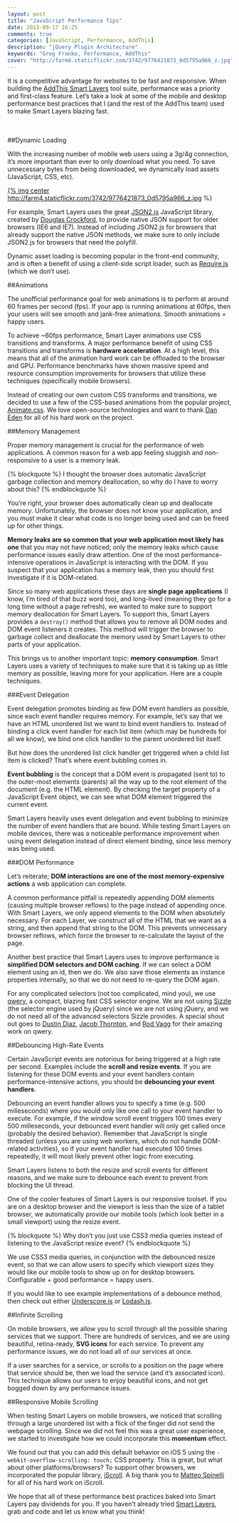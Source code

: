 ```yaml
---
layout: post
title: "JavaScript Performance Tips"
date: 2013-09-17 16:25
comments: true
categories: [JavaScript, Performance, AddThis]
description: "jQuery Plugin Architecture"
keywords: "Greg Franko, Performance, AddThis"
cover: "http://farm4.staticflickr.com/3742/9776421873_0d5795a966_z.jpg"
---
```


It is a competitive advantage for websites to be fast and responsive.  When building the <a href="https://www.addthis.com/get/smart-layers#.UjjAS2TXhTs" target="_blank">AddThis Smart Layers</a> tool suite, performance was a priority and first-class feature. Let’s take a look at some of the mobile and desktop performance best practices that I (and the rest of the AddThis team) used to make Smart Layers blazing fast.

<!-- more -->

<br><br>
##Dynamic Loading

With the increasing number of mobile web users using a 3g/4g connection, it’s more important than ever to only download what you need. To save unnecessary bytes from being downloaded, we dynamically load assets (JavaScript, CSS, etc).

<a href="http://www.addthis.com/blog/2013/09/17/performance-optimizing-for-smart-layers/" target="_blank" title="JavaScript Performance Best Practices">{% img center http://farm4.staticflickr.com/3742/9776421873_0d5795a966_z.jpg %}</a>

For example, Smart Layers uses the great <a href="https://github.com/douglascrockford/JSON-js" target="_blank">JSON2.js</a> JavaScript library, created by <a href="https://github.com/douglascrockford" target="_blank">Douglas Crockford</a>, to provide native JSON support for older browsers (IE6 and IE7). Instead of including JSON2.js for browsers that already support the native JSON methods, we make sure to only include JSON2.js for browsers that need the polyfill.

Dynamic asset loading is becoming popular in the front-end community, and is often a benefit of using a client-side script loader, such as <a href="http://requirejs.org">Require.js</a> (which we don’t use).

##Animations

The unofficial performance goal for web animations is to perform at around 60 frames per second (fps). If your app is running animations at 60fps, then your users will see smooth and jank-free animations. Smooth animations = happy users.

To achieve ~60fps performance, Smart Layer animations use CSS transitions and transforms. A major performance benefit of using CSS transitions and transforms is **hardware acceleration**. At a high level, this means that all of the animation hard work can be offloaded to the browser and GPU. Performance benchmarks have shown massive speed and resource consumption improvements for browsers that utilize these techniques (specifically mobile browsers).

Instead of creating our own custom CSS transforms and transitions, we decided to use a few of the CSS-based animations from the popular project, <a href="http://daneden.me/animate/" target="_blank">Animate.css</a>. We love open-source technologies and want to thank <a href="https://twitter.com/_dte" target="_blank">Dan Eden</a> for all of his hard work on the project.

##Memory Management

Proper memory management is crucial for the performance of web applications. A common reason for a web app feeling sluggish and non-responsive to a user is a memory leak.

{% blockquote %}
I thought the browser does automatic JavaScript garbage collection and memory deallocation, so why do I have to worry about this?
{% endblockquote %}

You’re right, your browser does automatically clean up and deallocate memory. Unfortunately, the browser does not know your application, and you must make it clear what code is no longer being used and can be freed up for other things.

**Memory leaks are so common that your web application most likely has one** that you may not have noticed; only the memory leaks which cause performance issues easily draw attention. One of the most performance-intensive operations in JavaScript is interacting with the DOM. If you suspect that your application has a memory leak, then you should first investigate if it is DOM-related.

Since so many web applications these days are **single page applications** (I know, I’m tired of that buzz word too), and long-lived (meaning they go for a long time without a page refresh), we wanted to make sure to support memory deallocation for Smart Layers. To support this, Smart Layers provides a `destroy()` method that allows you to remove all DOM nodes and DOM event listeners it creates. This method will trigger the browser to garbage collect and deallocate the memory used by Smart Layers to other parts of your application.

This brings us to another important topic: **memory consumption**. Smart Layers uses a variety of techniques to make sure that it is taking up as little memory as possible, leaving more for your application. Here are a couple techniques.

###Event Delegation

Event delegation promotes binding as few DOM event handlers as possible, since each event handler requires memory. For example, let’s say that we have an HTML unordered list we want to bind event handlers to. Instead of binding a click event handler for each list item (which may be hundreds for all we know), we bind one click handler to the parent unordered list itself.

But how does the unordered list click handler get triggered when a child list item is clicked? That’s where event bubbling comes in.

**Event bubbling** is the concept that a DOM event is propagated (sent to) to the outer-most elements (parents) all the way up to the root element of the document (e.g. the HTML element). By checking the target property of a JavaScript Event object, we can see what DOM element triggered the current event.

Smart Layers heavily uses event delegation and event bubbling to minimize the number of event handlers that are bound. While testing Smart Layers on mobile devices, there was a noticeable performance improvement when using event delegation instead of direct element binding, since less memory was being used.

###DOM Performance

Let’s reiterate; **DOM interactions are one of the most memory-expensive actions** a web application can complete.

A common performance pitfall is repeatedly appending DOM elements (causing multiple browser reflows) to the page instead of appending once. With Smart Layers, we only append elements to the DOM when absolutely necessary. For each Layer, we construct all of the HTML that we want as a string, and then append that string to the DOM. This prevents unnecessary browser reflows, which force the browser to re-calculate the layout of the page.

Another best practice that Smart Layers uses to improve performance is **simplified DOM selectors and DOM caching**. If we can select a DOM element using an id, then we do. We also save those elements as instance properties internally, so that we do not need to re-query the DOM again.

For any complicated selectors (not too complicated, mind you), we use <a href="https://github.com/ded/qwery" target="_blank">qwery</a>, a compact, blazing fast CSS selector engine. We are not using <a href="http://sizzlejs.com/" target="_blank">Sizzle</a> (the selector engine used by jQuery) since we are not using jQuery, and we do not need all of the advanced selectors Sizzle provides. A special shout out goes to <a href="https://twitter.com/ded" target="_blank">Dustin Diaz</a>, <a href="https://twitter.com/fat" target="_blank">Jacob Thornton</a>, and <a href="https://twitter.com/rvagg" target="_blank">Rod Vagg</a> for their amazing work on qwery.

##Debouncing High-Rate Events

Certain JavaScript events are notorious for being triggered at a high rate per second. Examples include the **scroll and resize events**. If you are listening for these DOM events and your event handlers contain performance-intensive actions, you should be **debouncing your event handlers**.

Debouncing an event handler allows you to specify a time (e.g. 500 milleseconds) where you would only like one call to your event handler to execute. For example, if the window scroll event triggers 100 times every 500 milleseconds, your debounced event handler will only get called once (probably the desired behavior). Remember that JavaScript is single threaded (unless you are using web workers, which do not handle DOM-related activities), so if your event handler had executed 100 times repeatedly, it will most likely prevent other logic from executing.

Smart Layers listens to both the resize and scroll events for different reasons, and we make sure to debounce each event to prevent from blocking the UI thread.

One of the cooler features of Smart Layers is our responsive toolset. If you are on a desktop browser and the viewport is less than the size of a tablet browser, we automatically provide our mobile tools (which look better in a small viewport) using the resize event.

{% blockquote %}
Why don’t you just use CSS3 media queries instead of listening to the JavaScript resize event?
{% endblockquote %}

We use CSS3 media queries, in conjunction with the debounced resize event, so that we can allow users to specify which viewport sizes they would like our mobile tools to show up on for desktop browsers. Configurable + good performance = happy users.

If you would like to see example implementations of a debounce method, then check out either <a href="http://underscorejs.org/#debounce" target="_blank">Underscore.js</a> or <a href="http://lodash.com/docs#debounce" target="_blank">Lodash.js</a>.

##Infinite Scrolling

On mobile browsers, we allow you to scroll through all the possible sharing services that we support. There are hundreds of services, and we are using beautiful, retina-ready, **SVG icons** for each service. To prevent any performance issues, we do not load all of our services at once.

If a user searches for a service, or scrolls to a position on the page where that service should be, then we load the service (and it’s associated icon). This technique allows our users to enjoy beautiful icons, and not get bogged down by any performance issues.

##Responsive Mobile Scrolling

When testing Smart Layers on mobile browsers, we noticed that scrolling through a large unordered list with a flick of the finger did not send the webpage scrolling. Since we did not feel this was a great user experience, we started to investigate how we could incorporate this **momentum** effect.

We found out that you can add this default behavior on iOS 5 using the `-webkit-overflow-scrolling: touch;` CSS property. This is great, but what about other platforms/browsers? To support other browsers, we incorporated the popular library, <a href="https://github.com/cubiq/iscroll" target="_blank">iScroll</a>. A big thank you to <a href="https://twitter.com/cubiq" target="_blank">Matteo Spinelli</a> for all of his hard work on iScroll.

We hope that all of these performance best practices baked into Smart Layers pay dividends for you. If you haven’t already tried <a href="https://www.addthis.com/get/smart-layers#.UjjAS2TXhTs" target="_blank">Smart Layers</a>, grab and code and let us know what you think!